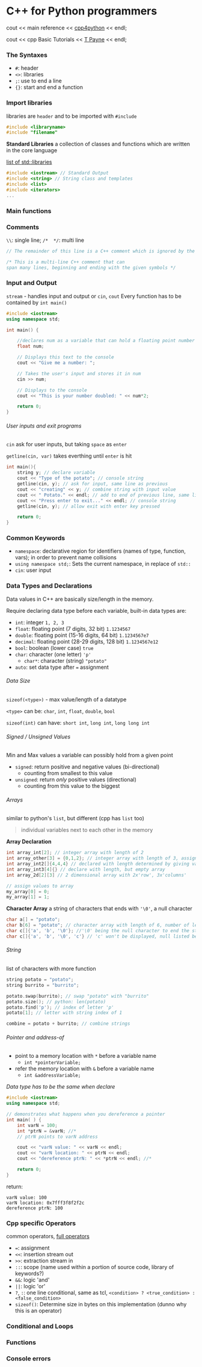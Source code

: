 # C++ for Python programmers
cout << main reference << [cpp4python](https://runestone.academy/runestone/books/published/cpp4python/index.html) << endl;

cout << cpp Basic Tutorials << [T Payne](https://www.youtube.com/playlist?list=PL82YdDfxhWsCyZLsg_kXhH8sy5ixQNras) << endl;


### The Syntaxes
- `#`: header
- `<>`: libraries
- `;`: use to end a line
- `{}`: start and end a function

### Import libraries
libraries are `header` and to be imported with `#include`
```c++
#include <libraryname>
#include "filename"
```
**Standard Libraries**
a collection of classes and functions which are written in the core language

[list of std::libraries](https://en.cppreference.com/w/cpp/header)
```c++
#include <iostream> // Standard Output
#include <string> // String class and templates
#include <list>
#include <iterators>
...
```
### Main functions

### Comments
`\\`: single line; `/*  */`: multi line
```c++
// The remainder of this line is a C++ comment which is ignored by the compiler

/* This is a multi-line C++ comment that can
span many lines, beginning and ending with the given symbols */
```
### Input and Output
`stream` - handles input and output or `cin`, `cout`
Every function has to be contained by `int main()`
```c++
#include <iostream>
using namespace std;

int main() {

    //declares num as a variable that can hold a floating point number
    float num;

    // Displays this text to the console
    cout << "Give me a number: ";

    // Takes the user's input and stores it in num
    cin >> num;

    // Displays to the console
    cout << "This is your number doubled: " << num*2;

    return 0;
}
```


###### User inputs and exit programs
`cin` ask for user inputs, but taking `space` as `enter`

`getline(cin, var)` takes everthing until `enter` is hit
```c++
int main(){
    string y; // declare variable
    cout << "Type of the potato"; // console string
    getline(cin, y); // ask for input, same line as previous
    cout << "creating" << y; // combine string with input value
    cout << " Potato." << endl; // add to end of previous line, same line
    cout << "Press enter to exit..." << endl; // console string
    getline(cin, y); // allow exit with enter key pressed

    return 0;
}
```

### Common Keywords
- `namespace`: declarative region for identifiers (names of type, function, vars); in order to prevent name collisions
- `using namespace std;`: Sets the current namespace, in replace of `std::`
- `cin`: user input


### Data Types and Declarations
Data values in C++ are basically size/length in the memory.

Require declaring data type before each variable, built-in data types are:
- `int`: integer `1, 2, 3`
- `float`: floating point (7 digits, 32 bit) `1.1234567`
- `double`: floating point (15-16 digits, 64 bit) `1.1234567e7`
- `decimal`: floating point (28-29 digits, 128 bit) `1.1234567e12`
- `bool`: boolean (lower case) `true`
- `char`: character (one letter) `'p'`
    - `char*`: character (string) `"potato"`
- `auto`: set data type after `=` assignment

###### Data Size
`sizeof(<type>)` - max value/length of a datatype

`<type>` can be: `char`, `int`, `float`, `double`, `bool`

`sizeof(int)` can have: `short int`, `long int`, `long long int`

###### Signed / Unsigned Values
Min and Max values a variable can possibly hold from a given point
- `signed`: return positive and negative values (bi-directional)
    - counting from smallest to this value
- `unsigned`: return *only* positive values (directional)
    - counting from this value to the biggest

###### Arrays
similar to python's `list`, but different (cpp has `list` too)

> individual variables next to each other in the memory

**Array Declaration**
```c++
int array_int[2]; // integer array with length of 2
int array_other[3] = {0,1,2}; // integer array with length of 3, assign on declare
int array_int2[]{4,4,4} // declared with length determined by giving value
int array_int3[4]{} // declare with length, but empty array
int array_2d[2][3] // 2 dimensional array with 2x'row', 3x'columns'

// assign values to array
my_array[0] = 0;
my_array[1] = 1;
```

**Character Array**
a string of characters that ends with `'\0'`, a null character
```c++
char a[] = "potato";
char b[6] = "potato"; // character array with length of 6, number of letters + a null character
char c[]{'a', 'b', '\0'}; //'\0' being the null character to end the string
char c[]{'a', 'b', '\0', 'c'} // 'c' won't be displayed, null listed before
```

###### String
list of characters with more function

```c++
string potato = "potato";
string burrito = "burrito";

potato.swap(burrito); // swap "potato" with "burrito"
potato.size(); // python: len(potato)
potato.find('p'); // index of letter 'p'
potato[1]; // letter with string index of 1

combine = potato + burrito; // combine strings
```


###### Pointer and address-of
- point to a memory location with `*` before a variable name
	- `int *pointerVariable;`
- refer the memory location with `&` before a variable name
	- `int &addressVariable;`

*Data type has to be the same when declare*

```c++
#include <iostream>
using namespace std;

// demonstrates what happens when you dereference a pointer
int main( ) {
    int varN = 100;
    int *ptrN = &varN; //*
    // ptrN points to varN address

    cout << "varN value: " << varN << endl;
    cout << "varN location: " << ptrN << endl;
    cout << "dereference ptrN: " << *ptrN << endl; //*

    return 0;
}
```
return:
```
varN value: 100
varN location: 0x7fff3f8f2f2c
dereference ptrN: 100
```

### Cpp specific Operators
common operators, [full operators](https://www.geeksforgeeks.org/operators-c-c/)
- `=`: assignment
- `<<`: insertion stream out
- `>>`: extraction stream in
- `::`: scope (name used within a portion of source code, library of keywords?)
- `&&`: logic 'and'
- `||`: logic 'or'
- `?`, `:`: one line conditional, same as tcl, `<condition> ? <true_condition> : <false_condition>`
- `sizeof()`: Determine size in bytes on this implementation (dunno why this is an operator)


### Conditional and Loops
### Functions
### Console errors

